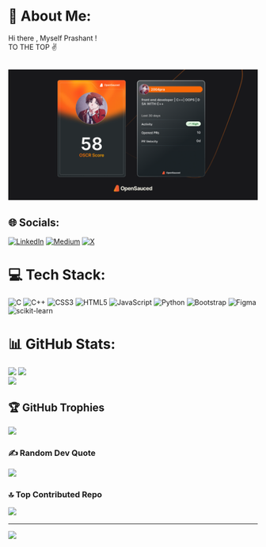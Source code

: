# 💫 About Me:
Hi there , Myself Prashant !<br> TO THE TOP ✌️ 

</div>
<br>
<div align="center">
  <img src="dev-card.png" alt="Dev Card">
</div>




## 🌐 Socials:
[![LinkedIn](https://img.shields.io/badge/LinkedIn-%230077B5.svg?logo=linkedin&logoColor=white)](https://linkedin.com/in/https://www.linkedin.com/in/prashant-mishra-84988a21b/) [![Medium](https://img.shields.io/badge/Medium-12100E?logo=medium&logoColor=white)](https://medium.com/@https://medium.com/@prashant37364/list/reading-list) [![X](https://img.shields.io/badge/X-black.svg?logo=X&logoColor=white)](https://x.com/https://x.com/prashant335u?t=KwbV8nNviHSgFMS6Q9mzHg&s=09) 

# 💻 Tech Stack:
![C](https://img.shields.io/badge/c-%2300599C.svg?style=for-the-badge&logo=c&logoColor=white) ![C++](https://img.shields.io/badge/c++-%2300599C.svg?style=for-the-badge&logo=c%2B%2B&logoColor=white) ![CSS3](https://img.shields.io/badge/css3-%231572B6.svg?style=for-the-badge&logo=css3&logoColor=white) ![HTML5](https://img.shields.io/badge/html5-%23E34F26.svg?style=for-the-badge&logo=html5&logoColor=white) ![JavaScript](https://img.shields.io/badge/javascript-%23323330.svg?style=for-the-badge&logo=javascript&logoColor=%23F7DF1E) ![Python](https://img.shields.io/badge/python-3670A0?style=for-the-badge&logo=python&logoColor=ffdd54) ![Bootstrap](https://img.shields.io/badge/bootstrap-%238511FA.svg?style=for-the-badge&logo=bootstrap&logoColor=white) ![Figma](https://img.shields.io/badge/figma-%23F24E1E.svg?style=for-the-badge&logo=figma&logoColor=white) ![scikit-learn](https://img.shields.io/badge/scikit--learn-%23F7931E.svg?style=for-the-badge&logo=scikit-learn&logoColor=white)
# 📊 GitHub Stats:
![](https://github-readme-stats.vercel.app/api?username=2004pra&theme=dark&hide_border=false&include_all_commits=true&count_private=false)
![](https://github-readme-streak-stats.herokuapp.com/?user=2004pra&theme=dark&hide_border=false)<br/>
![](https://github-readme-stats.vercel.app/api/top-langs/?username=2004pra&theme=dark&hide_border=false&include_all_commits=true&count_private=false&layout=compact)

## 🏆 GitHub Trophies
![](https://github-profile-trophy.vercel.app/?username=2004pra&theme=radical&no-frame=false&no-bg=true&margin-w=4)

### ✍️ Random Dev Quote
![](https://quotes-github-readme.vercel.app/api?type=horizontal&theme=radical)

### 🔝 Top Contributed Repo
![](https://github-contributor-stats.vercel.app/api?username=2004pra&limit=5&theme=dark&combine_all_yearly_contributions=true)

---
[![](https://visitcount.itsvg.in/api?id=2004pra&icon=9&color=0)](https://visitcount.itsvg.in)

<!-- Proudly created with GPRM ( https://gprm.itsvg.in ) -->
